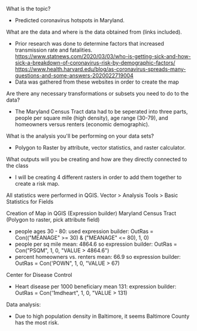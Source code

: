 What is the topic?  
- Predicted coronavirus hotspots in Maryland. 

What are the data and where is the data obtained from (links included). 
- Prior research was done to determine factors that increased transmission rate and fatalities.
  https://www.statnews.com/2020/03/03/who-is-getting-sick-and-how-sick-a-breakdown-of-coronavirus-risk-by-demographic-factors/
  https://www.health.harvard.edu/blog/as-coronavirus-spreads-many-questions-and-some-answers-2020022719004
 - Data was gathered from these websites in order to create the map 

Are there any necessary transformations or subsets you need to do to the data?
- The Maryland Census Tract data had to be seperated into three parts, people per square mile (high density), age range (30-79), and homeowners versus renters (economic demographic). 

What is the analysis you'll be performing on your data sets?
- Polygon to Raster by attribute, vector statistics, and raster calculator. 

What outputs will you be creating and how are they directly connected to the class
- I will be creating 4 different rasters in order to add them together to create a risk map. 

All statistics were performed in QGIS. Vector > Analysis Tools > Basic Statistics for Fields 

Creation of Map in QGIS (Expression builder)
Maryland Census Tract (Polygon to raster, pick attribute field)
- people ages 30 - 80: used expression builder: OutRas = Con(("MEANAGE" >= 30) & ("MEANAGE" <= 80), 1, 0)
- people per sq mile mean: 4864.6 so expression builder: OutRas = Con("PSQM", 1, 0, "VALUE > 4864.6")
- percent homeowners vs. renters mean: 66.9 so expression builder: OutRas = Con('POWN", 1, 0, "VALUE > 67)

Center for Disease Control  
- Heart disease per 1000 beneficiary mean 131: expression builder: OutRas = Con('1mdheart", 1, 0, "VALUE > 131)

Data analysis:
- Due to high population density in Baltimore, it seems Baltimore County has the most risk. 
